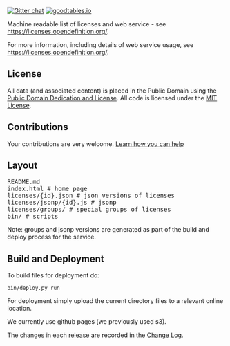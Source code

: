 [![Gitter chat](https://badges.gitter.im/gitterHQ/gitter.png)](https://gitter.im/okfn/chat)
[![goodtables.io](https://goodtables.io/badge/github/okfn/licenses.svg)](https://goodtables.io/github/okfn/licenses)


Machine readable list of licenses and web service - see
<https://licenses.opendefinition.org/>.

For more information, including details of web service usage, see
<https://licenses.opendefinition.org/>.

## License

All data (and associated content) is placed in the Public Domain using the
[Public Domain Dedication and
License](https://opendatacommons.org/licenses/pddl/1-0/). All code is licensed
under the [MIT License](https://opensource.org/licenses/mit-license.php).

## Contributions
Your contributions are very welcome. [Learn how you can help](./CONTRIBUTING.md)

## Layout

<pre>
README.md
index.html # home page
licenses/{id}.json # json versions of licenses
licenses/jsonp/{id}.js # jsonp
licenses/groups/ # special groups of licenses
bin/ # scripts
</pre>

Note: groups and jsonp versions are generated as part of the build and deploy
process for the service.

## Build and Deployment

To build files for deployment do:

    bin/deploy.py run

For deployment simply upload the current directory files to a relevant online location.

We currently use github pages (we previously used s3).

The changes in each [release](https://github.com/okfn/licenses/releases) are recorded in the [Change Log](./CHANGELOG.md).
